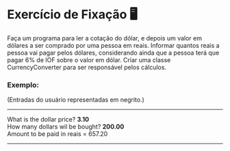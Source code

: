 # Exercício de Fixação 🖥️

Faça um  programa para ler a cotação do dólar, e depois um valor em dólares a ser comprado por uma pessoa em reais. Informar quantos reais a pessoa vai pagar pelos dólares, considerando ainda que a pessoa terá que pagar 6% de IOF sobre o valor em dólar. Criar uma classe CurrencyConverter para ser responsável pelos cálculos.

### Exemplo:

(Entradas do usuário representadas em negrito.)

--------------------
What is the dollar price? **3.10**  
How many dollars wil be bought? **200.00**  
Amount to be paid in reais = 657.20

--------------------
